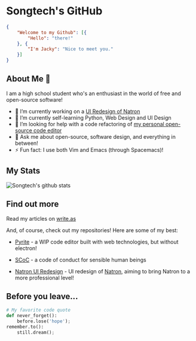 # Songtech's GitHub

```json
{
    "Welcome to my Github": [{
        "Hello": "there!"
    }, {
        "I'm Jacky": "Nice to meet you."
    }]
}
```

## About Me 👋

I am a high school student who's an enthusiast in the world of free and open-source software! 

- 🔭 I’m currently working on a [UI Redesign of Natron](https://github.com/Songtech-0912/natron-ui-ux-design)
- 🌱 I’m currently self-learning Python, Web Design and UI Design
- 🤔 I’m looking for help with a code refactoring of [my personal open-source code editor](https://github.com/Songtech-0912/Pyrite)
- 💬 Ask me about open-source, software design, and everything in between!
- ⚡ Fun fact: I use both Vim and Emacs (through Spacemacs)! 

## My Stats

![Songtech's github stats](https://github-readme-stats.vercel.app/api?username=Songtech-0912&show_icons=true)

## Find out more

Read my articles on [write.as](write.as/songtech-0912/)

And, of course, check out my repositories! Here are some of my best:

* [Pyrite](https://github.com/Songtech-0912/Pyrite) - a WIP code editor built with web technologies, but without electron!

* [SCoC](https://github.com/Songtech-0912/SCoC) - a code of conduct for sensible human beings

* [Natron UI Redesign](https://github.com/Songtech-0912/natron-ui-ux-design) - UI redesign of [Natron](https://github.com/NatronGitHub/Natron), aiming to bring Natron to a more professional level!

## Before you leave...

```python
# My favorite code quote
def never_forget():
    before.lose('hope');
remember.to():
    still.dream();
```




